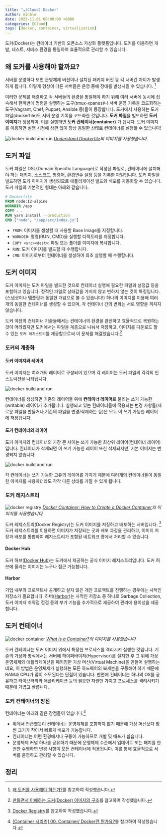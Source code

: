```yaml
---
title: "☁️(Cloud) Docker"
author: minble
date: 2022-11-01 00:00:00 +0800
categories: [Cloud]
tags: [docker, container, virtualization]
---
```


도커(Docker)는 컨테이너 기반의 오픈소스 가상화 플랫폼입니다. 도커를 이용하면 개발, 테스트, 서비스 환경을 통일하여 효율적으로 관리할 수 있습니다.

## 왜 도커를 사용해야 할까요?
서버를 운영하다 보면 운영체제 버전이나 설치된 패키지 버전 등 각 서버간 차이가 발생하게 됩니다. 이렇게 형상이 다른 서버들은 운영 중에 장애를 발생시킬 수 있습니다. [^1]

이러한 문제를 해결하고 각 서버들의 환경을 통일해야 하기 위해 여러 서버에 동시에 접속해서 한꺼번에 명령을 실행하는 도구(tmux-xpanes)나 서버 운영 기록을 코드화하는 도구(Vagrant, Chef, Puppet, Ansible 등)들이 등장합니다. 도커에서 사용하는 도커파일(dockerfile)도 서버 운영 기록을 코드화한 것입니다. **도커 파일**을 빌드하면 **도커 이미지**가 생성되며, 이를 실행하면 **도커 컨테이너(container)** 가 됩니다. 도커 이미지를 이용하면 실행 시점에 상관 없이 항상 동일한 상태로 컨테이너를 실행할 수 있습니다!

![docker build and run](posts/2022-11-01-dockerfile.png)
_[Understand Dockerfile](https://medium.com/swlh/understand-dockerfile-dd11746ed183)의 이미지를 사용했습니다._

## 도커 파일
도커 파일은 DSL(Domain Specific Language)로 작성된 파일로, 컨테이너에 설치해야 하는 패키지, 소스코드, 명령어, 환경변수 설정 등을 기록한 파일입니다. 도커 파일을 빌드하면 도커 이미지가 생성되므로 애플리케이션 빌드와 배포를 자동화할 수 있습니다. 도커 파일의 기본적인 형태는 아래와 같습니다.
```dockerfile
# Dockerfile
FROM node:12-alpine
WORKDIR /app
COPY . .
RUN yarn install --production
CMD ["node", "/app/src/index.js"]
```
 - `FROM`: 이미지를 생성할 때 사용할 Base Image를 지정합니다.
 - `WORKDIR`: 명령(RUN, CMD)을 실행할 디렉토리를 지정합니다.
 - `COPY <src><dest>`: 파일 또는 폴더를 이미지에 복사합니다.
 - `RUN`: 도커 이미지를 빌드할 때 수행합니다.
 - `CMD`: 이미지로부터 컨테이너를 생성하여 최초 실행할 때 수행합니다.

## 도커 이미지
도커 이미지는 도커 파일을 빌드한 것으로 컨테이너 실행에 필요한 파일과 설정값 등을 포함하고 있습니다. 정적인 파일로 상태값을 가지지 않고 변하지 않는 것이 특징입니다. (스냅샷이나 템플릿과 동일한 개념으로 볼 수 있습니다!) 하나의 이미지를 이용해 여러개의 동일한 컨테이너를 생성할 수 있으며, 각 컨테이너 간의 변화는 서로 영향을 끼치지 않습니다.

도커 이전의 컨테이너 기술들에서는 컨테이너의 환경을 완전하고 효율적으로 복원하는 것이 어려웠지만 도커에서는 파일을 계층으로 나눠서 저장하고, 이미지를 다운로드 할 수 있는 `도커 레지스트리`를 제공함으로써 이 문제를 해결했습니다.[^2] 

### 도커의 계층화
#### 도커 이미지와 레이어
도커 이미지는 여러개의 레이어로 구성되어 있으며 각 레이어는 도커 파일의 각각의 인스트럭션을 나타냅니다. 

![docker build and run](posts/2022-11-01-docker-image-layer.svg)

컨테이너를 생성하면 기존의 레이어들 위에 **컨테이너 레이어**로 불리는 쓰기 가능한(writable) 레이어가 추가됩니다. 실행되고 있는 컨테이너들에 적용되는 변경 사항들(새로운 파일을 만들거나 기존의 파일을 변경/삭제하는 등)은 모두 이 쓰기 가능한 레이어에 저장됩니다. 

#### 도커 컨테이너와 레이어
도커 이미지와 컨테이너의 가장 큰 차이는 쓰기 가능한 최상위 레이어(컨테이너 레이어)입니다. 컨테이너가 삭제되면 이 쓰기 가능한 레이어 또한 삭제되지만, 기본 이미지는 변경되지 않습니다.  

![docker build and run](posts/2022-11-01-docker-container-layer.svg)

각 컨테이너는 쓰기 가능한 고유의 레이어를 가지기 때문에 여러개의 컨테이너들이 동일한 이미지를 사용하더라도 각각 다른 상태를 가질 수 있게 됩니다.

### 도커 레지스트리

![docker registry](posts/2022-11-01-docker-registry.png)
_[Docker Container: How to Create a Docker Container](https://blog.iron.io/how-to-create-a-docker-container/)의 이미지를 사용했습니다._

도커 레지스트리(Docker Registry)는 도커 이미지를 저장하고 배포하는 서버입니다. [^3] 도커 레지스트리를 이용하면 이미지가 저장되는 곳과 배포 과정을 관리하고, 이미지 저장과 배포를 통합하여 레지스트리가 포함된 네트워크 망에서 처리할 수 있습니다.
#### Docker Hub
도커 허브([Docker Hub](https://index.docker.io/))는 도커에서 제공하는 공식 이미지 레지스트리입니다. 도커 허브에 올리는 이미지는 누구나 접근 가능합니다.
#### Harbor
기업 내부의 프로젝트나 공개하고 싶지 않은 개인 프로젝트를 진행하는 경우에는 사적인 저장소가 필요합니다. 하버([Harbor](https://goharbor.io/))는 사적인 저장소 중 하나로 Garbage Collection, 도커 이미지 취약점 점검 등의 부가 기능을 추가적으로 제공하여 관리에 용이성을 제공합니다.

## 도커 컨테이너

![docker container](posts/2022-11-01-docker-container.png)
_[What is a Container?](https://www.docker.com/resources/what-container/)의 이미지를 사용했습니다_

도커 컨테이너는 도커 이미지 위에서 특정한 프로세스를 격리시켜 실행한 것입니다.  기존의 가상화 방식에서는 서버에 하이퍼바이저(Hypervisor)를 설치한 후 그 위에 가상 운영체제와 애플리케이션을 패키징한 가상 머신(Virtual Machine)을 만들어 실행하는데요, 이 방법은 운영체제가 실행하는 모든 하드웨어의 복제본을 구동해야 하기 때문에 RAM과 CPU가 많이 소모된다는 단점이 있습니다. 반면에 컨테이너는 하나의 OS를 공유하고 라이브러리와 애플리케이션 등의 필요한 자원만 가지고 프로세스를 격리시키기 때문에 가볍고 빠릅니다.

### 도커 컨테이너의 장점
컨테이너는 아래와 같은 장점들이 있습니다.[^4]
- 위에서 언급했듯이 컨테이너는 운영체제를 포함하지 않기 때문에 가상 머신보다 훨씬 크기가 작아서 빠르게 배포가 가능합니다.
- 컨테이너는 어떤 환경에서나 구동이 가능하므로 개발 및 배포가 쉽습니다.
- 운영체제 커널 하나를 공유하기 때문에 운영체제 수준에서 업데이트 또는 패치를 한 번만 수행하면 변경 사항이 모든 컨테이너에 적용됩니다. 이를 통해 효율적으로 서버를 운영하고 관리할 수 있습니다.

## 정리
[^1]: [왜 도커를 사용해야 하는가?](https://www.44bits.io/ko/post/why-should-i-use-docker-container)를 참고하여 작성했습니다.
[^2]: [만들면서 이해하는 도커(Docker) 이미지의 구조](https://www.44bits.io/ko/post/how-docker-image-work)를 참고하여 작성했습니다.
[^3]: [Docker Registry](https://docs.docker.com/registry/)를 참고하여 작성했습니다.
[^4]: [[Container 시리즈] 00. Container/ Docker란 뭔가요?](https://tech.osci.kr/2020/03/03/91690167/)를 참고하여 작성했습니다.


